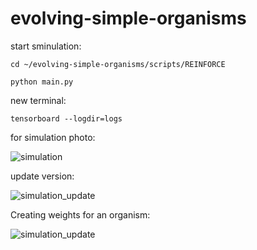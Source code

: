 # evolving-simple-organisms

start sminulation:

```cd ~/evolving-simple-organisms/scripts/REINFORCE```

`python main.py`

new terminal:

`tensorboard --logdir=logs`




for simulation photo:

![simulation](imgs/simulation.png)



update version:

![simulation_update](imgs/simulation-update.png)



Creating weights for an organism:

![simulation_update](imgs/Creating_weights_for_an_organism.png)
